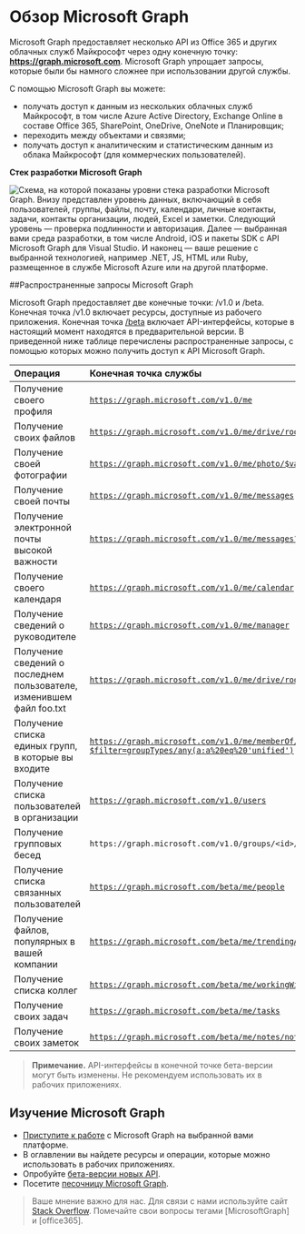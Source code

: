 # <a name="overview-of-microsoft-graph"></a>Обзор Microsoft Graph

Microsoft Graph предоставляет несколько API из Office 365 и других облачных служб Майкрософт через одну конечную точку: **https://graph.microsoft.com**. Microsoft Graph упрощает запросы, которые были бы намного сложнее при использовании другой службы. 
 
С помощью Microsoft Graph вы можете:

- получать доступ к данным из нескольких облачных служб Майкрософт, в том числе Azure Active Directory, Exchange Online в составе Office 365, SharePoint, OneDrive, OneNote и Планировщик;
- переходить между объектами и связями;
- получать доступ к аналитическим и статистическим данным из облака Майкрософт (для коммерческих пользователей).

**Стек разработки Microsoft Graph**

![Схема, на которой показаны уровни стека разработки Microsoft Graph. Внизу представлен уровень данных, включающий в себя пользователей, группы, файлы, почту, календари, личные контакты, задачи, контакты организации, людей, Excel и заметки. Следующий уровень — проверка подлинности и авторизация. Далее — выбранная вами среда разработки, в том числе Android, iOS и пакеты SDK с API Microsoft Graph для Visual Studio. И наконец — ваше решение с выбранной технологией, например .NET, JS, HTML или Ruby, размещенное в службе Microsoft Azure или на другой платформе.](./images/MicrosoftGraph_DevStack.png)

<!--<a name="msg_queries"> </a>-->

##<a name="common-microsoft-graph-queries"></a>Распространенные запросы Microsoft Graph

Microsoft Graph предоставляет две конечные точки: /v1.0 и /beta. Конечная точка /v1.0 включает ресурсы, доступные из рабочего приложения. Конечная точка [/beta](http://graph.microsoft.io/en-us/docs/api-reference/beta/beta-overview) включает API-интерфейсы, которые в настоящий момент находятся в предварительной версии. В приведенной ниже таблице перечислены распространенные запросы, с помощью которых можно получить доступ к API Microsoft Graph.

| **Операция** | **Конечная точка службы** |
|:--------------------------|:----------------------------------------|
|   Получение своего профиля |    [`https://graph.microsoft.com/v1.0/me`](/graph-explorer/#?request=me&version=v1.0) |
|   Получение своих файлов | [`https://graph.microsoft.com/v1.0/me/drive/root/children`](/graph-explorer/#?request=me%2Fdrive%2Froot%2Froot%2Fchildren&version=v1.0) |
|   Получение своей фотографии     | [`https://graph.microsoft.com/v1.0/me/photo/$value`](/graph-explorer/#?request=me%2Fphoto%2F%24value&version=v1.0) |
|   Получение своей почты |   [`https://graph.microsoft.com/v1.0/me/messages`](/graph-explorer/#?request=me%2Fmessages&version=v1.0) |
|   Получение электронной почты высокой важности | [`https://graph.microsoft.com/v1.0/me/messages?$filter=importance%20eq%20'high'`](/graph-explorer/#?request=me%2Fmessages%3F%24filter%3Dimportance%2520eq%2520'high'&version=v1.0) |
|   Получение своего календаря |   [`https://graph.microsoft.com/v1.0/me/calendar`](/graph-explorer/#?request=me%2Fcalendar&version=v1.0) |
|   Получение сведений о руководителе  | [`https://graph.microsoft.com/v1.0/me/manager`](/graph-explorer/#?request=me%2Fmanager&version=v1.0) |
|   Получение сведений о последнем пользователе, изменившем файл foo.txt |  [`https://graph.microsoft.com/v1.0/me/drive/root/children/foo.txt/lastModifiedByUser`](/graph-explorer/#?request=me%2Fdrive%2Froot%2Froot%2Fchildren%2Ffoo.txt%2FlastModifiedByUser&version=v1.0) |
|   Получение списка единых групп, в которые вы входите|   [`https://graph.microsoft.com/v1.0/me/memberOf/$/microsoft.graph.group?$filter=groupTypes/any(a:a%20eq%20'unified')`](/graph-explorer/#?request=me%2FmemberOf%2F%24%2Fmicrosoft.graph.group%3F%24filter%3DgroupTypes%2Fany(a%3Aa%2520eq%2520'unified'&version=v1.0)) |
|   Получение списка пользователей в организации     | [`https://graph.microsoft.com/v1.0/users`](/graph-explorer/#?request=users&version=v1.0) |
|   Получение групповых бесед |   `https://graph.microsoft.com/v1.0/groups/<id>/conversations`|
|   Получение списка связанных пользователей    | [`https://graph.microsoft.com/beta/me/people`](/graph-explorer/#?request=me%2Fpeople&version=beta)  |
|   Получение файлов, популярных в вашей компании |  [`https://graph.microsoft.com/beta/me/trendingAround`](/graph-explorer/#?request=me%2FtrendingAround&version=beta) |
|   Получение списка коллег     | [`https://graph.microsoft.com/beta/me/workingWith`](/graph-explorer/#?request=me%2FworkingWith&version=beta) |
|   Получение своих задач    | [`https://graph.microsoft.com/beta/me/tasks`](/graph-explorer/#?request=me%2Ftasks&version=beta) |
|   Получение своих заметок |  [`https://graph.microsoft.com/beta/me/notes/notebooks`](/graph-explorer/#?request=me%2Fnotes%2Fnotebooks&version=beta) |


>**Примечание.** API-интерфейсы в конечной точке бета-версии могут быть изменены. Не рекомендуем использовать их в рабочих приложениях. 

<!-- <a name="msg_roof"> </a> -->

## <a name="explore-microsoft-graph"></a>Изучение Microsoft Graph

- [Приступите к работе](../get-started/get-started.md) с Microsoft Graph на выбранной вами платформе.
- В оглавлении вы найдете ресурсы и операции, которые можно использовать в рабочих приложениях.
- Опробуйте [бета-версии новых API](http://graph.microsoft.io/en-us/docs/api-reference/beta/beta-overview).
- Посетите [песочницу Microsoft Graph](https://graph.microsoft.io/en-us/graph-explorer).

 >  Ваше мнение важно для нас. Для связи с нами используйте сайт [Stack Overflow](http://stackoverflow.com/questions/tagged/office365+or+microsoftgraph). Помечайте свои вопросы тегами [MicrosoftGraph] и [office365].



